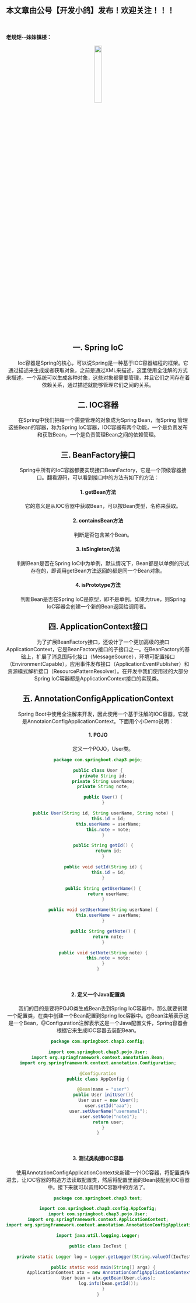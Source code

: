 ﻿## 本文章由公号【开发小鸽】发布！欢迎关注！！！
<br>

**老规矩--妹妹镇楼：**
<center>
<img src="https://img-blog.csdnimg.cn/20200721223424816.JPG"   width="20%">

## 一.	Spring IoC
&nbsp;  &nbsp;  &nbsp;  &nbsp;Ioc容器是Spring的核心，可以说Spring是一种基于IOC容器编程的框架。它通过描述来生成或者获取对象，之前是通过XML来描述，这里使用全注解的方式来描述。一个系统可以生成各种对象，这些对象都需要管理，并且它们之间存在着依赖关系，通过描述就能够管理它们之间的关系。
<br>


## 二.	IOC容器
&nbsp;  &nbsp;  &nbsp;  &nbsp;在Spring中我们把每一个需要管理的对象成为Spring Bean，而Spring 管理这些Bean的容器，称为Spring IoC容器，IOC容器有两个功能，一个是负责发布和获取Bean，一个是负责管理Bean之间的依赖管理。
<br>



## 三.	BeanFactory接口
&nbsp;  &nbsp;  &nbsp;  &nbsp;Spring中所有的IoC容器都要实现接口BeanFactory，它是一个顶级容器接口。翻看源码，可以看到接口中的方法有如下的方法：
#### 1.	getBean方法
&nbsp;  &nbsp;  &nbsp;  &nbsp;它的意义是从IOC容器中获取Bean，可以按Bean类型，名称来获取。
<br>



#### 2.	containsBean方法
&nbsp;  &nbsp;  &nbsp;  &nbsp;判断是否包含某个Bean。
<br>



#### 3.	isSingleton方法
&nbsp;  &nbsp;  &nbsp;  &nbsp;判断Bean是否在Spring IoC中为单例，默认情况下，Bean都是以单例的形式存在的，即调用getBean方法返回的都是同一个Bean对象。
<br>



#### 4.	isPrototype方法
&nbsp;  &nbsp;  &nbsp;  &nbsp;判断Bean是否在Spring IoC是原型，即不是单例。如果为true，则Spring IoC容器会创建一个新的Bean返回给调用者。
<br>



## 四.	ApplicationContext接口
&nbsp;  &nbsp;  &nbsp;  &nbsp;为了扩展BeanFactory接口，还设计了一个更加高级的接口ApplicationContext，它是BeanFactory接口的子接口之一。在BeanFactory的基础上，扩展了消息国际化接口（MessageSource），环境可配置接口（EnvironmentCapable），应用事件发布接口（ApplicationEventPublisher）和资源模式解析接口（ResourcePatternResolver）。在开发中我们使用过的大部分Spring IoC容器都是ApplicationContext接口的实现类。
<br>



## 五.	AnnotationConfigApplicationContext
&nbsp;  &nbsp;  &nbsp;  &nbsp;Spring Boot中使用全注解来开发，因此使用一个基于注解的IOC容器，它就是AnnotaionConfigApplicationContext。下面用个小Demo说明：

#### 1.	POJO
&nbsp;  &nbsp;  &nbsp;  &nbsp;定义一个POJO，User类。

```java
package com.springboot.chap3.pojo;

public class User {
    private String id;
    private String userName;
    private String note;

    public User() {
    }

    public User(String id, String userName, String note) {
        this.id = id;
        this.userName = userName;
        this.note = note;
    }

    public String getId() {
        return id;
    }

    public void setId(String id) {
        this.id = id;
    }

    public String getUserName() {
        return userName;
    }

    public void setUserName(String userName) {
        this.userName = userName;
    }

    public String getNote() {
        return note;
    }

    public void setNote(String note) {
        this.note = note;
    }
}
```
<br>



#### 2.	定义一个Java配置类
&nbsp;  &nbsp;  &nbsp;  &nbsp;我们的目的是要将POJO类生成Bean丢到Spring IoC容器中，那么就要创建一个配置类，在类中创建一个Bean配置到Spring Ioc容器中。@Bean注解表示这是一个Bean，@Configuration注解表示这是一个Java配置文件，Spring容器会根据它来生成IOC容器去装配Bean。

```java
package com.springboot.chap3.config;

import com.springboot.chap3.pojo.User;
import org.springframework.context.annotation.Bean;
import org.springframework.context.annotation.Configuration;

@Configuration
public class AppConfig {

    @Bean(name = "user")
    public User initUser(){
        User user = new User();
        user.setId("aaa");
        user.setUserName("username1");
        user.setNote("note1");
        return user;
    }
}
```
<br>



#### 3.	测试类构建IOC容器
&nbsp;  &nbsp;  &nbsp;  &nbsp;使用AnnotationConfigApplicationContext来新建一个IOC容器，将配置类传进去，让IOC容器的构造方法读取配置类，然后将配置里面的Bean装配到IOC容器中。接下来就可以调用IOC容器中的方法了。

```java
package com.springboot.chap3.test;

import com.springboot.chap3.config.AppConfig;
import com.springboot.chap3.pojo.User;
import org.springframework.context.ApplicationContext;
import org.springframework.context.annotation.AnnotationConfigApplicationContext;

import java.util.logging.Logger;

public class IocTest {

    private static Logger log = Logger.getLogger(String.valueOf(IocTest.class));

    public static void main(String[] args) {
        ApplicationContext atx = new AnnotationConfigApplicationContext(AppConfig.class);
        User bean = atx.getBean(User.class);
        log.info(bean.getId());
    }
}
```
<br>


